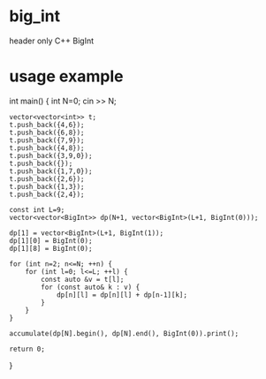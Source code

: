 # big_int
header only C++ BigInt

# usage example
int main()
{
    int N=0;
    cin >> N;
    
    vector<vector<int>> t;
    t.push_back({4,6});
    t.push_back({6,8});
    t.push_back({7,9});
    t.push_back({4,8});
    t.push_back({3,9,0});
    t.push_back({});
    t.push_back({1,7,0});
    t.push_back({2,6});
    t.push_back({1,3});
    t.push_back({2,4});
    
    const int L=9;
    vector<vector<BigInt>> dp(N+1, vector<BigInt>(L+1, BigInt(0)));

    dp[1] = vector<BigInt>(L+1, BigInt(1));
    dp[1][0] = BigInt(0);
    dp[1][8] = BigInt(0);
    
    for (int n=2; n<=N; ++n) {
        for (int l=0; l<=L; ++l) {
            const auto &v = t[l];
            for (const auto& k : v) {
                dp[n][l] = dp[n][l] + dp[n-1][k];
            }
        }
    }

    accumulate(dp[N].begin(), dp[N].end(), BigInt(0)).print();

    return 0;
}
